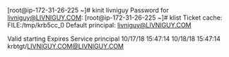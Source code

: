 [root@ip-172-31-26-225 ~]# kinit livniguy
Password for livniguy@LIVNIGUY.COM:
[root@ip-172-31-26-225 ~]# klist
Ticket cache: FILE:/tmp/krb5cc_0
Default principal: livniguy@LIVNIGUY.COM

Valid starting     Expires            Service principal
10/17/18 15:47:14  10/18/18 15:47:14  krbtgt/LIVNIGUY.COM@LIVNIGUY.COM
